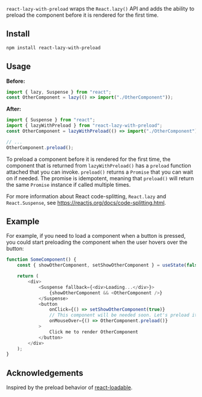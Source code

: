 `react-lazy-with-preload` wraps the `React.lazy()` API and adds the ability to preload the component before it is rendered for the first time.

## Install

```sh
npm install react-lazy-with-preload
```

## Usage

**Before:**

```js
import { lazy, Suspense } from "react";
const OtherComponent = lazy(() => import("./OtherComponent"));
```

**After:**

```js
import { Suspense } from "react";
import { lazyWithPreload } from "react-lazy-with-preload";
const OtherComponent = lazyWithPreload(() => import("./OtherComponent"));

// ...
OtherComponent.preload();
```

To preload a component before it is rendered for the first time, the component that is returned from `lazyWithPreload()` has a `preload` function attached that you can invoke. `preload()` returns a `Promise` that you can wait on if needed. The promise is idempotent, meaning that `preload()` will return the same `Promise` instance if called multiple times.

For more information about React code-splitting, `React.lazy` and `React.Suspense`, see https://reactjs.org/docs/code-splitting.html.

## Example

For example, if you need to load a component when a button is pressed, you could start preloading the component when the user hovers over the button:

```js
function SomeComponent() {
    const { showOtherComponent, setShowOtherComponent } = useState(false);

    return (
        <div>
            <Suspense fallback={<div>Loading...</div>}>
                {showOtherComponent && <OtherComponent />}
            </Suspense>
            <button
                onClick={() => setShowOtherComponent(true)}
                // This component will be needed soon. Let's preload it!
                onMouseOver={() => OtherComponent.preload()}
            >
                Click me to render OtherComponent
            </button>
        </div>
    );
}
```

## Acknowledgements

Inspired by the preload behavior of [react-loadable](https://github.com/jamiebuilds/react-loadable).

